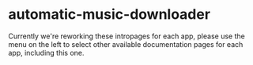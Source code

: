 # automatic-music-downloader

Currently we're reworking these intropages for each app, please use the menu on the left to select other available documentation pages for each app, including this one.
